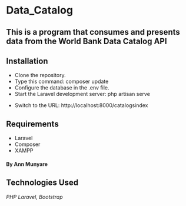 # Data_Catalog

## This is a program that consumes and presents data from the World Bank Data Catalog API

## Installation

-   Clone the repository.
-   Type this command: composer update
-   Configure the database in the .env file.
-   Start the Laravel development server: php artisan serve

*   Switch to the URL: http://localhost:8000/catalogsindex

## Requirements

-   Laravel
-   Composer
-   XAMPP

#### By **Ann Munyare**

## Technologies Used

_PHP Laravel, Bootstrap_
